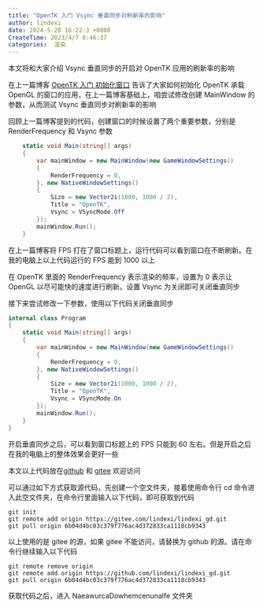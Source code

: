 ```yaml
---
title: "OpenTK 入门 Vsync 垂直同步对刷新率的影响"
author: lindexi
date: 2024-5-20 16:22:3 +0800
CreateTime: 2023/4/7 8:46:37
categories:  渲染
---
```


本文将和大家介绍 Vsync 垂直同步的开启对 OpenTK 应用的刷新率的影响

<!--more-->


<!-- CreateTime:2023/4/7 8:46:37 -->
<!-- 标题： OpenTK 垂直同步对刷新率的影响 -->
<!-- 发布 -->
<!-- 博客 -->
<!-- 标签： 渲染 -->

在上一篇博客 [OpenTK 入门 初始化窗口](https://blog.lindexi.com/post/OpenTK-%E5%85%A5%E9%97%A8-%E5%88%9D%E5%A7%8B%E5%8C%96%E7%AA%97%E5%8F%A3.html ) 告诉了大家如何初始化 OpenTK 承载 OpenGL 的窗口的应用，在上一篇博客基础上，咱尝试修改创建 MainWindow 的参数，从而测试 Vsync 垂直同步对刷新率的影响

回顾上一篇博客提到的代码，创建窗口的时候设置了两个重要参数，分别是 RenderFrequency 和 Vsync 参数

```csharp
    static void Main(string[] args)
    {
        var mainWindow = new MainWindow(new GameWindowSettings()
        {
            RenderFrequency = 0,
        }, new NativeWindowSettings()
        {
            Size = new Vector2i(1000, 1000 / 2),
            Title = "OpenTK",
            Vsync = VSyncMode.Off
        });
        mainWindow.Run();
    }
```

在上一篇博客将 FPS 打在了窗口标题上，运行代码可以看到窗口在不断刷新。在我的电脑上以上代码运行的 FPS 能到 1000 以上

在 OpenTK 里面的 RenderFrequency 表示渲染的频率，设置为 0 表示让 OpenGL 以尽可能快的速度进行刷新。设置 Vsync 为关闭即可关闭垂直同步

接下来尝试修改一下参数，使用以下代码关闭垂直同步

```csharp
internal class Program
{
    static void Main(string[] args)
    {
        var mainWindow = new MainWindow(new GameWindowSettings()
        {
            RenderFrequency = 0,
        }, new NativeWindowSettings()
        {
            Size = new Vector2i(1000, 1000 / 2),
            Title = "OpenTK",
            Vsync = VSyncMode.On
        });
        mainWindow.Run();
    }
}
```

开启垂直同步之后，可以看到窗口标题上的 FPS 只能到 60 左右。但是开启之后在我的电脑上的整体效果会更好一些

本文以上代码放在[github](https://github.com/lindexi/lindexi_gd/tree/6b04d4bc03c379f776ac4d372833ca1118cb9343/NaeawurcaDowhemcenunalfe) 和 [gitee](https://gitee.com/lindexi/lindexi_gd/tree/6b04d4bc03c379f776ac4d372833ca1118cb9343/NaeawurcaDowhemcenunalfe) 欢迎访问

可以通过如下方式获取源代码，先创建一个空文件夹，接着使用命令行 cd 命令进入此空文件夹，在命令行里面输入以下代码，即可获取到代码

```
git init
git remote add origin https://gitee.com/lindexi/lindexi_gd.git
git pull origin 6b04d4bc03c379f776ac4d372833ca1118cb9343
```

以上使用的是 gitee 的源，如果 gitee 不能访问，请替换为 github 的源。请在命令行继续输入以下代码

```
git remote remove origin
git remote add origin https://github.com/lindexi/lindexi_gd.git
git pull origin 6b04d4bc03c379f776ac4d372833ca1118cb9343
```

获取代码之后，进入 NaeawurcaDowhemcenunalfe 文件夹

